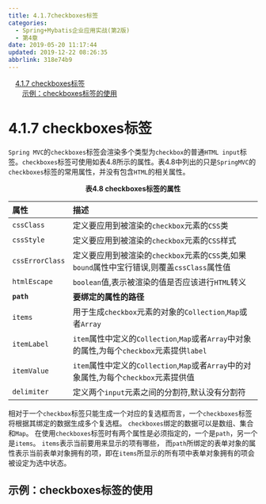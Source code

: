 ```yaml
---
title: 4.1.7checkboxes标签
categories: 
  - Spring+Mybatis企业应用实战(第2版)
  - 第4章
date: 2019-05-20 11:17:44
updated: 2019-12-22 08:26:35
abbrlink: 318e74b9
---
```

<div id='my_toc'><a href="/JavaReadingNotes/318e74b9/#4-1-7-checkboxes标签" class="header_1">4.1.7 checkboxes标签</a><br><a href="/JavaReadingNotes/318e74b9/#示例：checkboxes标签的使用" class="header_2">示例：checkboxes标签的使用</a><br></div>
<style>.header_1{margin-left: 1em;}.header_2{margin-left: 2em;}.header_3{margin-left: 3em;}.header_4{margin-left: 4em;}.header_5{margin-left: 5em;}.header_6{margin-left: 6em;}</style>
<!--more-->
<script>if (navigator.platform.search('arm')==-1){document.getElementById('my_toc').style.display = 'none';}var e,p = document.getElementsByTagName('p');while (p.length>0) {e = p[0];e.parentElement.removeChild(e);}</script>

<!--end-->
# 4.1.7 checkboxes标签 #
`Spring MVC`的`checkboxes`标签会渲染多个类型为`checkbox`的普通`HTML input`标签。`checkboxes`标签可使用如表4.8所示的属性。表4.8中列出的只是`SpringMVC`的`checkboxes`标签的常用属性，并没有包含`HTML`的相关属性。

<center><strong>表4.8 checkboxes标签的属性</strong></center>

|属性|描述|
|:---|:---|
|`cssClass`|定义要应用到被渲染的`checkbox`元素的`CSS`类|
|`cssStyle`|定义要应用到被渲染的`checkbox`元素的`CSS`样式|
|`cssErrorClass`|定义要应用到被渲染的`checkbox`元素的`CSS`类,如果`bound`属性中宝行错误,则覆盖`cssClass`属性值|
|`htmlEscape`|`boolean`值,表示被渲染的值是否应该进行`HTML`转义|
|**`path`**|**要绑定的属性的路径**|
|`items`|用于生成`checkbox`元素的对象的`Collection`,`Map`或者`Array`|
|`itemLabel`|`item`属性中定义的`Collection`,`Map`或者`Array`中对象的属性,为每个`checkbox`元素提供`label`|
|`itemValue`|`item`属性中定义的`Collection`,`Map`或者`Array`中的对象属性,为每个`checkbox`元素提供值|
|`delimiter`|定义两个`input`元素之间的分割符,默认没有分割符|

相对于一个`checkbox`标签只能生成一个对应的复选框而言，一个`checkboxes`标签将根据其绑定的数据生成多个复选框。
`checkboxes`绑定的数据可以是数组、集合和`Map`。
在使用`checkboxes`标签时有两个属性是必须指定的，一个是`path`，另一个是`items`。
`items`表示当前要用来显示的项有哪些，
而`path`所绑定的表单对象的属性表示当前表单对象拥有的项，即在`items`所显示的所有项中表单对象拥有的项会被设定为选中状态。

## 示例：checkboxes标签的使用 ##

